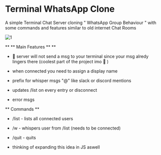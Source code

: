 # Terminal WhatsApp Clone

A simple Terminal Chat Server cloning " WhatsApp Group Behaviour " with some commands and features similar to old internet Chat Rooms

![1](https://github.com/martimAredeSantos/Simple-terminal-WhatsAppClone/assets/147712420/5735a234-1eee-4c4b-83d1-e3e793de6931)

** ** Main Features ** **

- 👀 server will not send a msg to your terminal since your msg alredy lingers there (coolest part of the project imo 👀 )
- when connected you need to assign a display name
  
- prefix for whisper msgs "@" like slack or discord mentions
- updates /list on every entry or disconnect
- error msgs

** Commands **
- /list - lists all connected users
- /w - whispers user from /list (needs to be connected)
- /quit - quits

- thinking of expanding this idea in JS aswell 

